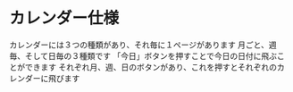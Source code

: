 # カレンダー仕様
カレンダーには３つの種類があり、それ毎に１ページがあります
月ごと、週毎、そして日毎の３種類です
「今日」ボタンを押すことで今日の日付に飛ぶことができます
それぞれ月、週、日のボタンがあり、これを押すとそれぞれのカレンダーに飛びます